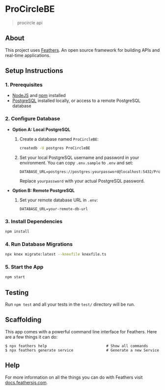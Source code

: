 # ProCircleBE

> procircle api

## About

This project uses [Feathers](http://feathersjs.com). An open source framework for building APIs and real-time applications.

## Setup Instructions

### 1. Prerequisites
- [NodeJS](https://nodejs.org/) and [npm](https://www.npmjs.com/) installed
- [PostgreSQL](https://www.postgresql.org/) installed locally, or access to a remote PostgreSQL database

### 2. Configure Database
- **Option A: Local PostgreSQL**
  1. Create a database named `ProCircleBE`:
     ```sh
     createdb -U postgres ProCircleBE
     ```
  2. Set your local PostgreSQL username and password in your environment. You can copy `.env.sample` to `.env` and set:
     ```env
     DATABASE_URL=postgres://postgres:yourpassword@localhost:5432/ProCircleBE
     ```
     Replace `yourpassword` with your actual PostgreSQL password.

- **Option B: Remote PostgreSQL**
  1. Set your remote database URL in `.env`:
     ```env
     DATABASE_URL=your-remote-db-url
     ```

### 3. Install Dependencies
```sh
npm install
```

### 4. Run Database Migrations
```sh
npx knex migrate:latest --knexfile knexfile.ts
```

### 5. Start the App
```sh
npm start
```

## Testing

Run `npm test` and all your tests in the `test/` directory will be run.

## Scaffolding

This app comes with a powerful command line interface for Feathers. Here are a few things it can do:

```
$ npx feathers help                           # Show all commands
$ npx feathers generate service               # Generate a new Service
```

## Help

For more information on all the things you can do with Feathers visit [docs.feathersjs.com](http://docs.feathersjs.com).
